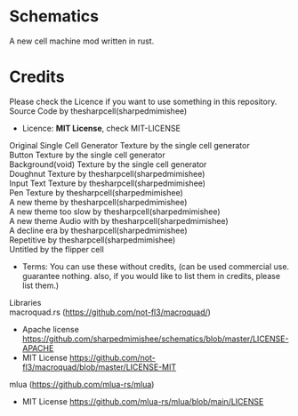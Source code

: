 # Schematics
A new cell machine mod written in rust.
# Credits
Please check the Licence if you want to use something in this repository.    
Source Code by thesharpcell(sharpedmimishee)  
- Licence: **MIT License**, check MIT-LICENSE  

Original Single Cell Generator Texture by the single cell generator  
Button Texture by the single cell generator  
Background(void) Texture by the single cell generator  
Doughnut Texture by thesharpcell(sharpedmimishee)  
Input Text Texture by thesharpcell(sharpedmimishee)  
Pen Texture by thesharpcell(sharpedmimishee)  
A new theme by thesharpcell(sharpedmimishee)  
A new theme too slow by thesharpcell(sharpedmimishee)  
A new theme Audio with by thesharpcell(sharpedmimishee)  
A decline era by thesharpcell(sharpedmimishee)  
Repetitive by thesharpcell(sharpedmimishee)  
Untitled by the flipper cell  
- Terms: You can use these without credits, (can be used commercial use. guarantee nothing. also, if you would like to list them in credits, please list them.)

Libraries  
macroquad.rs (https://github.com/not-fl3/macroquad/)
- Apache license https://github.com/sharpedmimishee/schematics/blob/master/LICENSE-APACHE
- MIT License https://github.com/not-fl3/macroquad/blob/master/LICENSE-MIT

mlua (https://github.com/mlua-rs/mlua)
- MIT License https://github.com/mlua-rs/mlua/blob/main/LICENSE
